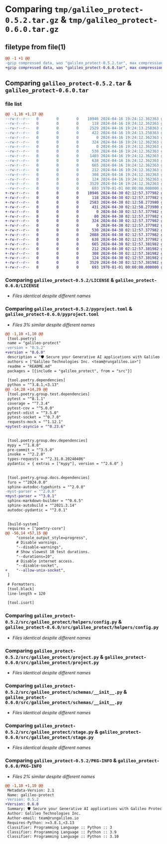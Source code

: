 # Comparing `tmp/galileo_protect-0.5.2.tar.gz` & `tmp/galileo_protect-0.6.0.tar.gz`

## filetype from file(1)

```diff
@@ -1 +1 @@
-gzip compressed data, was "galileo_protect-0.5.2.tar", max compression
+gzip compressed data, was "galileo_protect-0.6.0.tar", max compression
```

## Comparing `galileo_protect-0.5.2.tar` & `galileo_protect-0.6.0.tar`

### file list

```diff
@@ -1,16 +1,17 @@
--rw-r--r--   0        0        0    10946 2024-04-16 19:24:12.362363 galileo_protect-0.5.2/LICENSE
--rw-r--r--   0        0        0      118 2024-04-16 19:24:12.362363 galileo_protect-0.5.2/README.md
--rw-r--r--   0        0        0     2529 2024-04-16 19:24:13.258363 galileo_protect-0.5.2/pyproject.toml
--rw-r--r--   0        0        0      422 2024-04-16 19:24:13.258363 galileo_protect-0.5.2/src/galileo_protect/__init__.py
--rw-r--r--   0        0        0        0 2024-04-16 19:24:12.362363 galileo_protect-0.5.2/src/galileo_protect/constants/__init__.py
--rw-r--r--   0        0        0      324 2024-04-16 19:24:12.362363 galileo_protect-0.5.2/src/galileo_protect/constants/routes.py
--rw-r--r--   0        0        0        0 2024-04-16 19:24:12.362363 galileo_protect-0.5.2/src/galileo_protect/helpers/__init__.py
--rw-r--r--   0        0        0      530 2024-04-16 19:24:12.362363 galileo_protect-0.5.2/src/galileo_protect/helpers/config.py
--rw-r--r--   0        0        0     1403 2024-04-16 19:24:12.362363 galileo_protect-0.5.2/src/galileo_protect/invoke.py
--rw-r--r--   0        0        0      638 2024-04-16 19:24:12.362363 galileo_protect-0.5.2/src/galileo_protect/project.py
--rw-r--r--   0        0        0      665 2024-04-16 19:24:12.362363 galileo_protect-0.5.2/src/galileo_protect/schemas/__init__.py
--rw-r--r--   0        0        0      212 2024-04-16 19:24:12.362363 galileo_protect-0.5.2/src/galileo_protect/schemas/invoke.py
--rw-r--r--   0        0        0      308 2024-04-16 19:24:12.362363 galileo_protect-0.5.2/src/galileo_protect/schemas/rule.py
--rw-r--r--   0        0        0      124 2024-04-16 19:24:12.362363 galileo_protect-0.5.2/src/galileo_protect/schemas/stage.py
--rw-r--r--   0        0        0     3529 2024-04-16 19:24:12.362363 galileo_protect-0.5.2/src/galileo_protect/stage.py
--rw-r--r--   0        0        0      693 1970-01-01 00:00:00.000000 galileo_protect-0.5.2/PKG-INFO
+-rw-r--r--   0        0        0    10946 2024-04-30 02:12:57.377982 galileo_protect-0.6.0/LICENSE
+-rw-r--r--   0        0        0      118 2024-04-30 02:12:57.377982 galileo_protect-0.6.0/README.md
+-rw-r--r--   0        0        0     2583 2024-04-30 02:12:58.273980 galileo_protect-0.6.0/pyproject.toml
+-rw-r--r--   0        0        0      431 2024-04-30 02:12:58.273980 galileo_protect-0.6.0/src/galileo_protect/__init__.py
+-rw-r--r--   0        0        0        0 2024-04-30 02:12:57.377982 galileo_protect-0.6.0/src/galileo_protect/constants/__init__.py
+-rw-r--r--   0        0        0       80 2024-04-30 02:12:57.377982 galileo_protect-0.6.0/src/galileo_protect/constants/invoke.py
+-rw-r--r--   0        0        0      324 2024-04-30 02:12:57.377982 galileo_protect-0.6.0/src/galileo_protect/constants/routes.py
+-rw-r--r--   0        0        0        0 2024-04-30 02:12:57.377982 galileo_protect-0.6.0/src/galileo_protect/helpers/__init__.py
+-rw-r--r--   0        0        0      530 2024-04-30 02:12:57.377982 galileo_protect-0.6.0/src/galileo_protect/helpers/config.py
+-rw-r--r--   0        0        0     2088 2024-04-30 02:12:57.377982 galileo_protect-0.6.0/src/galileo_protect/invoke.py
+-rw-r--r--   0        0        0      638 2024-04-30 02:12:57.377982 galileo_protect-0.6.0/src/galileo_protect/project.py
+-rw-r--r--   0        0        0      665 2024-04-30 02:12:57.381982 galileo_protect-0.6.0/src/galileo_protect/schemas/__init__.py
+-rw-r--r--   0        0        0      212 2024-04-30 02:12:57.381982 galileo_protect-0.6.0/src/galileo_protect/schemas/invoke.py
+-rw-r--r--   0        0        0      308 2024-04-30 02:12:57.381982 galileo_protect-0.6.0/src/galileo_protect/schemas/rule.py
+-rw-r--r--   0        0        0      124 2024-04-30 02:12:57.381982 galileo_protect-0.6.0/src/galileo_protect/schemas/stage.py
+-rw-r--r--   0        0        0     3529 2024-04-30 02:12:57.381982 galileo_protect-0.6.0/src/galileo_protect/stage.py
+-rw-r--r--   0        0        0      693 1970-01-01 00:00:00.000000 galileo_protect-0.6.0/PKG-INFO
```

### Comparing `galileo_protect-0.5.2/LICENSE` & `galileo_protect-0.6.0/LICENSE`

 * *Files identical despite different names*

### Comparing `galileo_protect-0.5.2/pyproject.toml` & `galileo_protect-0.6.0/pyproject.toml`

 * *Files 3% similar despite different names*

```diff
@@ -1,10 +1,10 @@
 [tool.poetry]
 name = "galileo-protect"
-version = "0.5.2"
+version = "0.6.0"
 description = "🛡️ Secure your Generative AI applications with Galileo Protect!"
 authors = ["Galileo Technologies Inc. <team@rungalileo.io>"]
 readme = "README.md"
 packages = [{include = "galileo_protect", from = "src"}]
 
 [tool.poetry.dependencies]
 python = "^3.8.1,<3.13"
@@ -14,28 +14,29 @@
 [tool.poetry.group.test.dependencies]
 pytest = "^8.1.1"
 coverage = "^7.3.4"
 pytest-cov = "^5.0.0"
 pytest-xdist = "^3.5.0"
 pytest-socket = "^0.7.0"
 requests-mock = "^1.12.1"
+pytest-asyncio = "^0.23.6"
 
 
 [tool.poetry.group.dev.dependencies]
 mypy = "^1.8.0"
 pre-commit = "^3.5.0"
 invoke = "^2.2.0"
 types-requests = "^2.31.0.20240406"
 pydantic = { extras = ["mypy"], version = "^2.6.0" }
 
 
 [tool.poetry.group.docs.dependencies]
 furo = "^2024.0.0"
 sphinx-autodoc-typehints = "^2.0.0"
-myst-parser = "^2.0.0"
+myst-parser = "^3.0.1"
 sphinx-markdown-builder = "^0.6.5"
 sphinx-autobuild = "^2021.3.14"
 autodoc-pydantic = "^2.0.1"
 
 
 [build-system]
 requires = ["poetry-core"]
@@ -56,14 +57,15 @@
     "console_output_style=progress",
     # Disable warnings.
     "--disable-warnings",
     # Show slowest 10 test durations.
     "--durations=10",
     # Disable internet access.
     "--disable-socket",
+    "--allow-unix-socket",
 ]
 
 # Formatters.
 [tool.black]
 line-length = 120
 
 [tool.isort]
```

### Comparing `galileo_protect-0.5.2/src/galileo_protect/helpers/config.py` & `galileo_protect-0.6.0/src/galileo_protect/helpers/config.py`

 * *Files identical despite different names*

### Comparing `galileo_protect-0.5.2/src/galileo_protect/project.py` & `galileo_protect-0.6.0/src/galileo_protect/project.py`

 * *Files identical despite different names*

### Comparing `galileo_protect-0.5.2/src/galileo_protect/schemas/__init__.py` & `galileo_protect-0.6.0/src/galileo_protect/schemas/__init__.py`

 * *Files identical despite different names*

### Comparing `galileo_protect-0.5.2/src/galileo_protect/stage.py` & `galileo_protect-0.6.0/src/galileo_protect/stage.py`

 * *Files identical despite different names*

### Comparing `galileo_protect-0.5.2/PKG-INFO` & `galileo_protect-0.6.0/PKG-INFO`

 * *Files 2% similar despite different names*

```diff
@@ -1,10 +1,10 @@
 Metadata-Version: 2.1
 Name: galileo-protect
-Version: 0.5.2
+Version: 0.6.0
 Summary: 🛡️ Secure your Generative AI applications with Galileo Protect!
 Author: Galileo Technologies Inc.
 Author-email: team@rungalileo.io
 Requires-Python: >=3.8.1,<3.13
 Classifier: Programming Language :: Python :: 3
 Classifier: Programming Language :: Python :: 3.9
 Classifier: Programming Language :: Python :: 3.10
```


